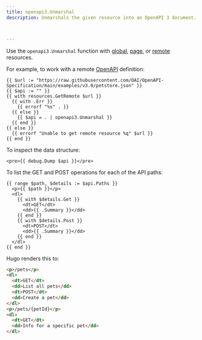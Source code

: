 ```yaml
---
title: openapi3.Unmarshal
description: Unmarshals the given resource into an OpenAPI 3 document.



---
```


Use the `openapi3.Unmarshal` function with [global], [page], or [remote] resources.

[global]: /getting-started/glossary/#global-resource
[page]: /getting-started/glossary/#page-resource
[remote]: /getting-started/glossary/#remote-resource
[OpenAPI]: https://www.openapis.org/

For example, to work with a remote [OpenAPI] definition:

```go-html-template
{{ $url := "https://raw.githubusercontent.com/OAI/OpenAPI-Specification/main/examples/v3.0/petstore.json" }}
{{ $api := "" }}
{{ with resources.GetRemote $url }}
  {{ with .Err }}
    {{ errorf "%s" . }}
  {{ else }}
    {{ $api = . | openapi3.Unmarshal }}
  {{ end }}
{{ else }}
  {{ errorf "Unable to get remote resource %q" $url }}
{{ end }}
```

To inspect the data structure:

```go-html-template
<pre>{{ debug.Dump $api }}</pre>
```

To list the GET and POST operations for each of the API paths:

```go-html-template
{{ range $path, $details := $api.Paths }}
  <p>{{ $path }}</p>
  <dl>
    {{ with $details.Get }}
      <dt>GET</dt>
      <dd>{{ .Summary }}</dd>
    {{ end }}
    {{ with $details.Post }}
      <dt>POST</dt>
      <dd>{{ .Summary }}</dd>
    {{ end }}
  </dl>
{{ end }}
```

Hugo renders this to:


```html
<p>/pets</p>
<dl>
  <dt>GET</dt>
  <dd>List all pets</dd>
  <dt>POST</dt>
  <dd>Create a pet</dd>
</dl>
<p>/pets/{petId}</p>
<dl>
  <dt>GET</dt>
  <dd>Info for a specific pet</dd>
</dl>
```
